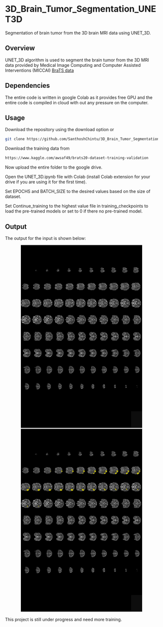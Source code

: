 # 3D_Brain_Tumor_Segmentation_UNET3D
Segmentation of brain tumor from the 3D brain MRI data using UNET_3D.
## Overview
UNET_3D algorithm is used to segment the brain tumor from the 3D MRI data provided by Medical Image Computing and Computer Assisted Interventions (MICCAI) [BraTS data](https://www.kaggle.com/awsaf49/brats20-dataset-training-validation)
## Dependencies
The entire code is written in google Colab as it provides free GPU and the entire code is compiled in cloud with out any pressure on the computer.
## Usage
Download the repository using the download option or
```bash
git clone https://github.com/SanthoshChintu/3D_Brain_Tumor_Segmentation_UNET3D
```
Download the training data from
```bash
https://www.kaggle.com/awsaf49/brats20-dataset-training-validation
```
Now upload the entire folder to the google drive.

Open the UNET_3D.ipynb file with Colab (install Colab extension for your drive if you are using it for the first time).

Set EPOCHS and BATCH_SIZE to the desired values based on the size of dataset.

Set Continue_training to the highest value file in training_checkpoints to load the pre-trained models or set to 0 if there no pre-trained model.
## Output
The output for the input is shown below:
<p align="center">
  <img width="400" height="600" src="https://github.com/SanthoshChintu/3D_Brain_Tumor_Segmentation_UNET3D/blob/main/outputs/img1.jpg">
  <img width="400" height="600" src="https://github.com/SanthoshChintu/3D_Brain_Tumor_Segmentation_UNET3D/blob/main/outputs/img.jpg">
</p>
This project is still under progress and need more training.
